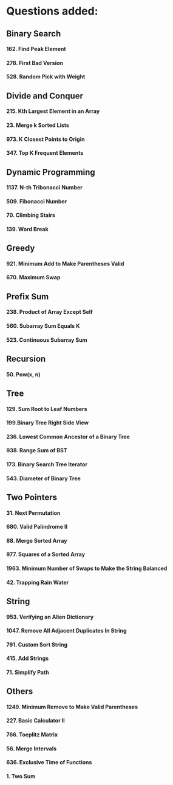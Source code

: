 # Questions added:

## Binary Search

#### 162. Find Peak Element
#### 278. First Bad Version
#### 528. Random Pick with Weight

## Divide and Conquer

#### 215. Kth Largest Element in an Array
#### 23. Merge k Sorted Lists
#### 973. K Closest Points to Origin
#### 347. Top K Frequent Elements

## Dynamic Programming

#### 1137. N-th Tribonacci Number
#### 509. Fibonacci Number
#### 70. Climbing Stairs
#### 139. Word Break

## Greedy

#### 921. Minimum Add to Make Parentheses Valid
#### 670. Maximum Swap

## Prefix Sum

#### 238. Product of Array Except Self
#### 560. Subarray Sum Equals K
#### 523. Continuous Subarray Sum

## Recursion

#### 50. Pow(x, n)

## Tree

#### 129. Sum Root to Leaf Numbers
#### 199.Binary Tree Right Side View
#### 236. Lowest Common Ancestor of a Binary Tree
#### 938. Range Sum of BST
#### 173. Binary Search Tree Iterator
#### 543. Diameter of Binary Tree

## Two Pointers

#### 31. Next Permutation
#### 680. Valid Palindrome II
#### 88. Merge Sorted Array
#### 977. Squares of a Sorted Array
#### 1963. Minimum Number of Swaps to Make the String Balanced
#### 42. Trapping Rain Water

## String

#### 953. Verifying an Alien Dictionary
#### 1047. Remove All Adjacent Duplicates In String
#### 791. Custom Sort String
#### 415. Add Strings
#### 71. Simplify Path

## Others
#### 1249. Minimum Remove to Make Valid Parentheses
#### 227. Basic Calculator II
#### 766. Toeplitz Matrix
#### 56. Merge Intervals
#### 636. Exclusive Time of Functions
#### 1. Two Sum
